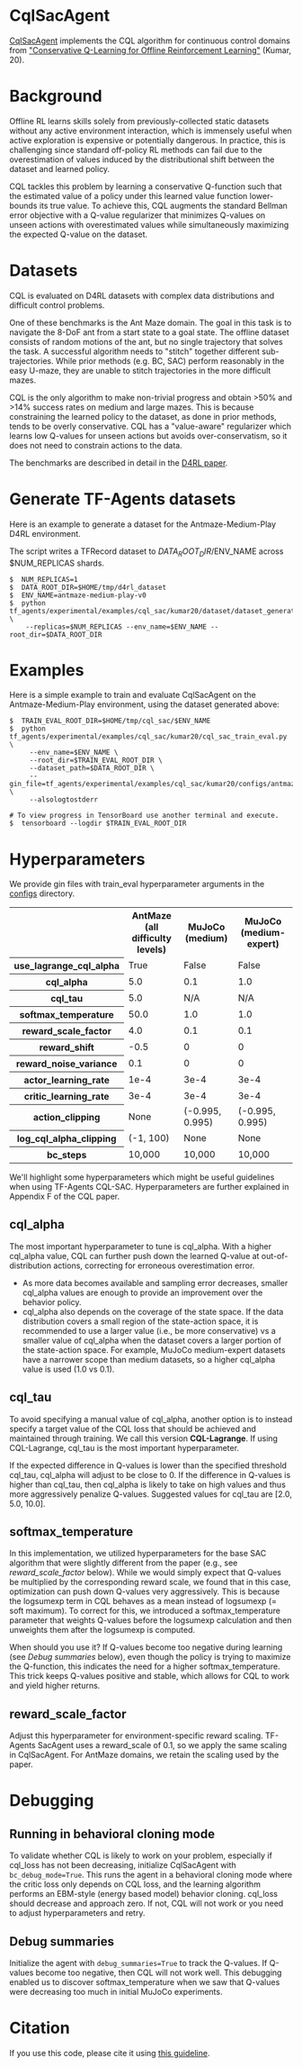 # CqlSacAgent

[CqlSacAgent](https://github.com/tensorflow/agents/tree/master/tf_agents/agents/cql/cql_sac_agent.py)  implements the CQL algorithm for continuous control domains from
["Conservative Q-Learning for Offline Reinforcement Learning"](https://arxiv.org/abs/2006.04779)
(Kumar, 20).


# Background

Offline RL learns skills solely from previously-collected static datasets
without any active environment interaction, which is immensely useful
when active exploration is expensive or potentially dangerous. In practice,
this is challenging since standard off-policy RL methods can fail due to
the overestimation of values induced by the distributional shift between the
dataset and learned policy.

CQL tackles this problem by learning a conservative Q-function such that the
estimated value of a policy under this learned value function lower-bounds its
true value. To achieve this, CQL augments the standard Bellman error objective
with a Q-value regularizer that minimizes Q-values on unseen actions with
overestimated values while simultaneously maximizing the expected Q-value on the
dataset.


# Datasets

CQL is evaluated on D4RL datasets with complex data distributions and difficult
control problems.

One of these benchmarks is the Ant Maze domain. The goal in this task is to
navigate the 8-DoF ant from a start state to a goal state. The offline dataset
consists of random motions of the ant, but no single trajectory that solves
the task. A successful algorithm needs to "stitch" together different
sub-trajectories. While prior methods (e.g. BC, SAC) perform reasonably
in the easy U-maze, they are unable to stitch trajectories in the more difficult
mazes.

CQL is the only algorithm to make non-trivial progress and obtain >50%
and >14% success rates on medium and large mazes. This is because constraining
the learned policy to the dataset, as done in prior methods, tends to be overly
conservative. CQL has a "value-aware" regularizer which learns low Q-values for
unseen actions but avoids over-conservatism, so it does not need to constrain
actions to the data.

The benchmarks are described in detail in the [D4RL paper](https://arxiv.org/abs/2004.07219).

# Generate TF-Agents datasets

Here is an example to generate a dataset for the Antmaze-Medium-Play D4RL environment.

The script writes a TFRecord dataset to $DATA_ROOT_DIR/$ENV_NAME across $NUM_REPLICAS shards.

```shell
$  NUM_REPLICAS=1
$  DATA_ROOT_DIR=$HOME/tmp/d4rl_dataset
$  ENV_NAME=antmaze-medium-play-v0
$  python tf_agents/experimental/examples/cql_sac/kumar20/dataset/dataset_generator.py \
    --replicas=$NUM_REPLICAS --env_name=$ENV_NAME --root_dir=$DATA_ROOT_DIR
```

# Examples

Here is a simple example to train and evaluate CqlSacAgent on the
Antmaze-Medium-Play environment, using the dataset generated above:

```shell
$  TRAIN_EVAL_ROOT_DIR=$HOME/tmp/cql_sac/$ENV_NAME
$  python tf_agents/experimental/examples/cql_sac/kumar20/cql_sac_train_eval.py \
     --env_name=$ENV_NAME \
     --root_dir=$TRAIN_EVAL_ROOT_DIR \
     --dataset_path=$DATA_ROOT_DIR \
     --gin_file=tf_agents/experimental/examples/cql_sac/kumar20/configs/antmaze.gin \
     --alsologtostderr

# To view progress in TensorBoard use another terminal and execute.
$  tensorboard --logdir $TRAIN_EVAL_ROOT_DIR
```

# Hyperparameters
We provide gin files with train_eval hyperparameter arguments in the
[configs](https://github.com/tensorflow/agents/tree/master/tf_agents/experimental/examples/cql_sac/kumar20/configs) directory.

<table>
  <tr>
    <td></td>
    <th scope="col">AntMaze (all difficulty levels)</th>
    <th scope="col">MuJoCo (medium)</th>
    <th scope="col">MuJoCo (medium-expert)</th>
  </tr>
  <tr>
    <th scope="row">use_lagrange_cql_alpha</th>
    <td>True</td>
    <td>False</td>
    <td>False</td>
  </tr>
  <tr>
    <th scope="row">cql_alpha</th>
    <td>5.0</td>
    <td>0.1</td>
    <td>1.0</td>
  </tr>
  <tr>
    <th scope="row">cql_tau</th>
    <td>5.0</td>
    <td>N/A</td>
    <td>N/A</td>
  </tr>
  <tr>
    <th scope="row">softmax_temperature</th>
    <td>50.0</td>
    <td>1.0</td>
    <td>1.0</td>
  </tr>
  <tr>
    <th scope="row">reward_scale_factor</th>
    <td>4.0</td>
    <td>0.1</td>
    <td>0.1</td>
  </tr>
  <tr>
    <th scope="row">reward_shift</th>
    <td>-0.5</td>
    <td>0</td>
    <td>0</td>
  </tr>
  <tr>
    <th scope="row">reward_noise_variance</th>
    <td>0.1</td>
    <td>0</td>
    <td>0</td>
  </tr>
  <tr>
    <th scope="row">actor_learning_rate</th>
    <td>1e-4</td>
    <td>3e-4</td>
    <td>3e-4</td>
  </tr>
  <tr>
    <th scope="row">critic_learning_rate</th>
    <td>3e-4</td>
    <td>3e-4</td>
    <td>3e-4</td>
  </tr>
  <tr>
    <th scope="row">action_clipping</th>
    <td>None</td>
    <td>(-0.995, 0.995)</td>
    <td>(-0.995, 0.995)</td>
  </tr>
  <tr>
    <th scope="row">log_cql_alpha_clipping</th>
    <td>(-1, 100)</td>
    <td>None</td>
    <td>None</td>
  </tr>
  <tr>
    <th scope="row">bc_steps</th>
    <td>10,000</td>
    <td>10,000</td>
    <td>10,000</td>
  </tr>
</table>

We'll highlight some hyperparameters which might be useful guidelines when using TF-Agents CQL-SAC. Hyperparameters are further explained in Appendix F of the CQL paper.

## cql_alpha
The most important hyperparameter to tune is cql_alpha. With a higher cql_alpha value, CQL can further push down the learned Q-value at out-of-distribution actions, correcting for erroneous overestimation error.

*  As more data becomes available and sampling error decreases, smaller cql_alpha values are enough to provide an improvement over the behavior policy.
*  cql_alpha also depends on the coverage of the state space. If the data distribution covers a small region of the state-action space, it is recommended to use a larger value (i.e., be more conservative) vs a smaller value of cql_alpha when the dataset covers a larger portion of the state-action space. For example, MuJoCo medium-expert datasets have a narrower scope than medium datasets, so a higher cql_alpha value is used (1.0 vs 0.1).

## cql_tau
To avoid specifying a manual value of cql_alpha, another option is to instead specify a target value of the CQL loss that should be achieved and maintained through training. We call this version **CQL-Lagrange**. If using CQL-Lagrange, cql_tau is the most important hyperparameter.

If the expected difference in Q-values is lower than the specified threshold cql_tau, cql_alpha will adjust to be close to 0. If the difference in Q-values is higher than cql_tau, then cql_alpha is likely to take on high values and thus more aggressively penalize Q-values. Suggested values for cql_tau are [2.0, 5.0, 10.0].

## softmax_temperature
In this implementation, we utilized hyperparameters for the base SAC algorithm that were slightly different from the paper (e.g., see *reward_scale_factor* below). While we would simply expect that Q-values be multiplied by the corresponding reward scale, we found that in this case, optimization can push down Q-values very aggressively. This is because the logsumexp term in CQL behaves as a mean instead of logsumexp (= soft maximum). To correct for this, we introduced a softmax_temperature parameter that weights Q-values before the logsumexp calculation and then unweights them after the logsumexp is computed.

When should you use it? If Q-values become too negative during learning (see *Debug summaries* below), even though the policy is trying to maximize the Q-function, this indicates the need for a higher softmax_temperature. This trick keeps Q-values positive and stable, which allows for CQL to work and yield higher returns.

## reward_scale_factor
Adjust this hyperparameter for environment-specific reward scaling. TF-Agents SacAgent uses a reward_scale of 0.1, so we apply the same scaling in CqlSacAgent. For AntMaze domains, we retain the scaling used by the paper.

# Debugging
## Running in behavioral cloning mode
To validate whether CQL is likely to work on your problem, especially if cql_loss has not been decreasing, initialize CqlSacAgent with `bc_debug_mode=True`. This runs the agent in a behavioral cloning mode where the critic loss only depends on CQL loss, and the learning algorithm performs an EBM-style (energy based model) behavior cloning. cql_loss should decrease and approach zero. If not, CQL will not work or you need to adjust hyperparameters and retry.

## Debug summaries
Initialize the agent with `debug_summaries=True` to track the Q-values. If Q-values become too negative, then CQL will not work well. This debugging enabled us to discover softmax_temperature when we saw that Q-values were decreasing too much in initial MuJoCo experiments.

# Citation
If you use this code, please cite it using [this guideline](https://github.com/tensorflow/agents#citation).
